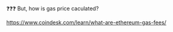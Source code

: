 :question::question::question: But, how is gas price caculated?

https://www.coindesk.com/learn/what-are-ethereum-gas-fees/
